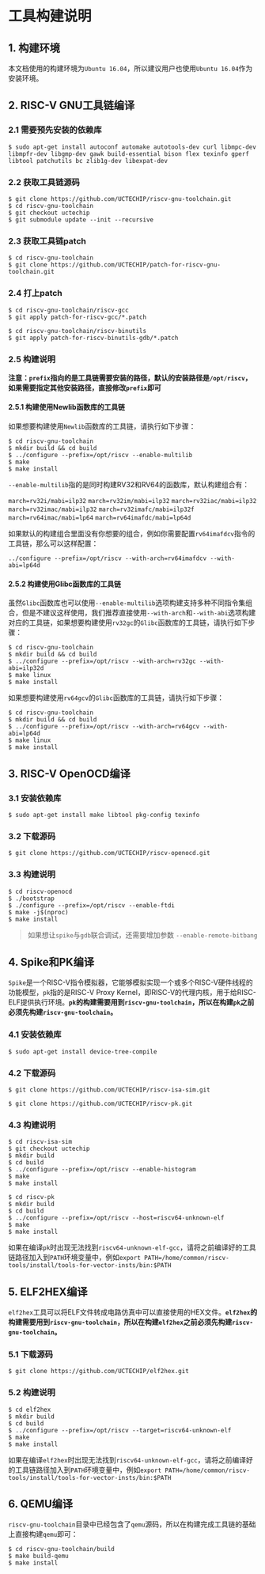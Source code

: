 # 工具构建说明

## 1. 构建环境

本文档使用的构建环境为`Ubuntu 16.04`，所以建议用户也使用`Ubuntu 16.04`作为安装环境。

## 2. RISC-V GNU工具链编译

### 2.1 需要预先安装的依赖库

```
$ sudo apt-get install autoconf automake autotools-dev curl libmpc-dev libmpfr-dev libgmp-dev gawk build-essential bison flex texinfo gperf libtool patchutils bc zlib1g-dev libexpat-dev
```

### 2.2 获取工具链源码

```
$ git clone https://github.com/UCTECHIP/riscv-gnu-toolchain.git
$ cd riscv-gnu-toolchain
$ git checkout uctechip
$ git submodule update --init --recursive
```

### 2.3 获取工具链patch

```
$ cd riscv-gnu-toolchain
$ git clone https://github.com/UCTECHIP/patch-for-riscv-gnu-toolchain.git
```

### 2.4 打上patch

```
$ cd riscv-gnu-toolchain/riscv-gcc
$ git apply patch-for-riscv-gcc/*.patch
```

```
$ cd riscv-gnu-toolchain/riscv-binutils
$ git apply patch-for-riscv-binutils-gdb/*.patch
```

### 2.5 构建说明

**注意：`prefix`指向的是工具链需要安装的路径，默认的安装路径是`/opt/riscv`，如果需要指定其他安装路径，直接修改`prefix`即可**

#### 2.5.1 构建使用Newlib函数库的工具链

如果想要构建使用`Newlib`函数库的工具链，请执行如下步骤：

```
$ cd riscv-gnu-toolchain
$ mkdir build && cd build
$ ../configure --prefix=/opt/riscv --enable-multilib
$ make
$ make install
```

`--enable-multilib`指的是同时构建RV32和RV64的函数库，默认构建组合有：

`march=rv32i/mabi=ilp32`
`march=rv32im/mabi=ilp32` 
`march=rv32iac/mabi=ilp32` 
`march=rv32imac/mabi=ilp32` 
`march=rv32imafc/mabi=ilp32f` 
`march=rv64imac/mabi=lp64` 
`march=rv64imafdc/mabi=lp64d`

如果默认的构建组合里面没有你想要的组合，例如你需要配置`rv64imafdcv`指令的工具链，那么可以这样配置：

`../configure --prefix=/opt/riscv --with-arch=rv64imafdcv --with-abi=lp64d`

#### 2.5.2 构建使用Glibc函数库的工具链

虽然`Glibc`函数库也可以使用`--enable-multilib`选项构建支持多种不同指令集组合，但是不建议这样使用，我们推荐直接使用`--with-arch`和`--with-abi`选项构建对应的工具链，如果想要构建使用`rv32gc`的`Glibc`函数库的工具链，请执行如下步骤：

```
$ cd riscv-gnu-toolchain
$ mkdir build && cd build
$ ../configure --prefix=/opt/riscv --with-arch=rv32gc --with-abi=ilp32d
$ make linux
$ make install
```

如果想要构建使用`rv64gcv`的`Glibc`函数库的工具链，请执行如下步骤：

```
$ cd riscv-gnu-toolchain
$ mkdir build && cd build
$ ../configure --prefix=/opt/riscv --with-arch=rv64gcv --with-abi=lp64d
$ make linux 
$ make install
```

## 3. RISC-V OpenOCD编译

### 3.1 安装依赖库

```
$ sudo apt-get install make libtool pkg-config texinfo
```

### 3.2 下载源码

```
$ git clone https://github.com/UCTECHIP/riscv-openocd.git
```

### 3.3 构建说明

```
$ cd riscv-openocd
$ ./bootstrap
$ ./configure --prefix=/opt/riscv --enable-ftdi
$ make -j$(nproc)
$ make install
```

>如果想让`spike`与`gdb`联合调试，还需要增加参数 `--enable-remote-bitbang`

## 4. Spike和PK编译

`Spike`是一个RISC-V指令模拟器，它能够模拟实现一个或多个RISC-V硬件线程的功能模型，`pk`指的是RISC-V Proxy Kernel，即RISC-V的代理内核，用于给RISC-ELF提供执行环境。**`pk`的构建需要用到`riscv-gnu-toolchain`，所以在构建`pk`之前必须先构建`riscv-gnu-toolchain`。**

### 4.1 安装依赖库

```
$ sudo apt-get install device-tree-compile
```

### 4.2 下载源码

```
$ git clone https://github.com/UCTECHIP/riscv-isa-sim.git
```

```
$ git clone https://github.com/UCTECHIP/riscv-pk.git
```

### 4.3 构建说明

```
$ cd riscv-isa-sim 
$ git checkout uctechip
$ mkdir build 
$ cd build
$ ../configure --prefix=/opt/riscv --enable-histogram
$ make 
$ make install
```

```
$ cd riscv-pk
$ mkdir build 
$ cd build
$ ../configure --prefix=/opt/riscv --host=riscv64-unknown-elf
$ make 
$ make install
```

如果在编译`pk`时出现无法找到`riscv64-unknown-elf-gcc`，请将之前编译好的工具链路径加入到`PATH`环境变量中，例如`export PATH=/home/common/riscv-tools/install/tools-for-vector-insts/bin:$PATH`

## 5. ELF2HEX编译

`elf2hex`工具可以将ELF文件转成电路仿真中可以直接使用的HEX文件。**`elf2hex`的构建需要用到`riscv-gnu-toolchain`，所以在构建`elf2hex`之前必须先构建`riscv-gnu-toolchain`。**

### 5.1 下载源码

```
$ git clone https://github.com/UCTECHIP/elf2hex.git
```

### 5.2 构建说明

```
$ cd elf2hex
$ mkdir build
$ cd build
$ ../configure --prefix=/opt/riscv --target=riscv64-unknown-elf
$ make
$ make install
```

如果在编译`elf2hex`时出现无法找到`riscv64-unknown-elf-gcc`，请将之前编译好的工具链路径加入到`PATH`环境变量中，例如`export PATH=/home/common/riscv-tools/install/tools-for-vector-insts/bin:$PATH`

## 6. QEMU编译

`riscv-gnu-toolchain`目录中已经包含了`qemu`源码，所以在构建完成工具链的基础上直接构建`qemu`即可：

```
$ cd riscv-gnu-toolchain/build
$ make build-qemu
$ make install
```
